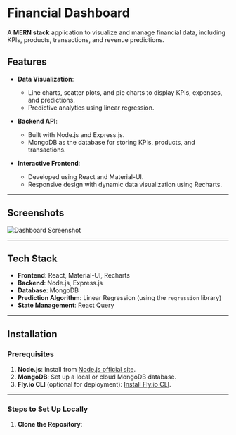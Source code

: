 # Financial Dashboard

A **MERN stack** application to visualize and manage financial data, including KPIs, products, transactions, and revenue predictions.

## Features

- **Data Visualization**:
  - Line charts, scatter plots, and pie charts to display KPIs, expenses, and predictions.
  - Predictive analytics using linear regression.

- **Backend API**:
  - Built with Node.js and Express.js.
  - MongoDB as the database for storing KPIs, products, and transactions.

- **Interactive Frontend**:
  - Developed using React and Material-UI.
  - Responsive design with dynamic data visualization using Recharts.

---

## Screenshots

![Dashboard Screenshot](path-to-screenshot.png)

---

## Tech Stack

- **Frontend**: React, Material-UI, Recharts
- **Backend**: Node.js, Express.js
- **Database**: MongoDB
- **Prediction Algorithm**: Linear Regression (using the `regression` library)
- **State Management**: React Query

---

## Installation

### Prerequisites
1. **Node.js**: Install from [Node.js official site](https://nodejs.org/).
2. **MongoDB**: Set up a local or cloud MongoDB database.
3. **Fly.io CLI** (optional for deployment): [Install Fly.io CLI](https://fly.io/docs/hands-on/).

---

### Steps to Set Up Locally

1. **Clone the Repository**:
   ```bash
   
